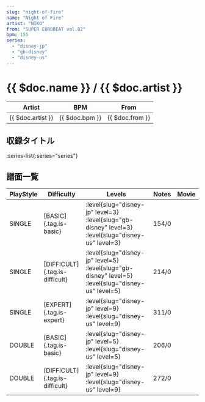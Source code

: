 ```yaml
---
slug: "night-of-fire"
name: "Night of Fire"
artist: "NIKO"
from: "SUPER EUROBEAT vol.82"
bpm: 155
series:
  - "disney-jp"
  - "gb-disney"
  - "disney-us"
---
```


# {{ $doc.name }} / {{ $doc.artist }}

|Artist|BPM|From|
|------|---|----|
|{{ $doc.artist }}|{{ $doc.bpm }}|{{ $doc.from }}|

## 収録タイトル

:series-list{:series="series"}

## 譜面一覧

|PlayStyle|Difficulty|Levels|Notes|Movie|
|---------|----------|------|-----|-----|
|SINGLE|[BASIC]{.tag.is-basic}|<div class="field is-grouped is-grouped-multiline">:level{slug="disney-jp" level=3} :level{slug="gb-disney" level=3} :level{slug="disney-us" level=3}</div>|154/0||
|SINGLE|[DIFFICULT]{.tag.is-difficult}|<div class="field is-grouped is-grouped-multiline">:level{slug="disney-jp" level=5} :level{slug="gb-disney" level=5} :level{slug="disney-us" level=5}</div>|214/0||
|SINGLE|[EXPERT]{.tag.is-expert}|<div class="field is-grouped is-grouped-multiline">:level{slug="disney-jp" level=9} :level{slug="disney-us" level=9}</div>|311/0||
|DOUBLE|[BASIC]{.tag.is-basic}|<div class="field is-grouped is-grouped-multiline">:level{slug="disney-jp" level=5} :level{slug="disney-us" level=5}</div>|206/0||
|DOUBLE|[DIFFICULT]{.tag.is-difficult}|<div class="field is-grouped is-grouped-multiline">:level{slug="disney-jp" level=9} :level{slug="disney-us" level=9}</div>|272/0||
